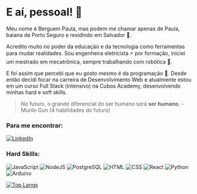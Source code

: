 # E aí, pessoal! :vulcan_salute:


Meu nome é Berguem Paula, mas podem me chamar apenas de Paula, baiana de Porto Seguro e residindo em Salvador :sunrise:.

Acredito muito no poder da educação e da tecnologia como ferramentas para mudar realidades. Sou engenheira eletricista :zap: por formação, iniciei um mestrado em mecatrônica, sempre trabalhando com robótica :robot:. 

E foi assim que percebi que eu gosto mesmo é da programação :smiling_face_with_three_hearts:. Desde então decidi focar na carreira de Desenvolvimento Web e atualmente estou em um curso Full Stack (intensivo) na Cubos Academy, desenvolvendo minhas hard e soft skills.


> No futuro, o grande diferencial do ser humano será **ser humano**. - Murilo Gun (4 habilidades do futuro)

### Para me encontrar:
[![LinkedIn](https://img.shields.io/badge/LinkedIn-0077B5?style=for-the-badge&logo=linkedin&logoColor=white)](https://www.linkedin.com/in/berguem-paula-almeida-4232a9172/)

### Hard Skills:
![JavaScript](https://img.shields.io/badge/JavaScript-323330?style=for-the-badge&logo=javascript&logoColor=F7DF1E)
![NodeJS](https://img.shields.io/badge/Node.js-339933?style=for-the-badge&logo=nodedotjs&logoColor=white)
![PostgreSQL](https://img.shields.io/badge/PostgreSQL-316192?style=for-the-badge&logo=postgresql&logoColor=white)
![HTML](https://img.shields.io/badge/HTML5-E34F26?style=for-the-badge&logo=html5&logoColor=white)
![CSS](https://img.shields.io/badge/CSS3-1572B6?style=for-the-badge&logo=css3&logoColor=white)
![React](https://img.shields.io/badge/React-20232A?style=for-the-badge&logo=react&logoColor=61DAFB)
![Python](https://img.shields.io/badge/Python-FFD43B?style=for-the-badge&logo=python&logoColor=blue)
![Arduino](https://img.shields.io/badge/Arduino_IDE-00979D?style=for-the-badge&logo=arduino&logoColor=white)


[![Top Langs](https://github-readme-stats.vercel.app/api/top-langs/?username=paulaberguem&layout=compact)](https://github.com/paulaberguem/github-readme-stats)
